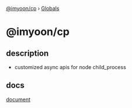 [@imyoon/cp](README.md) › [Globals](globals.md)

# @imyoon/cp

## description

- customized async apis for node child_process

## docs

[document](./docs/globals.md)
